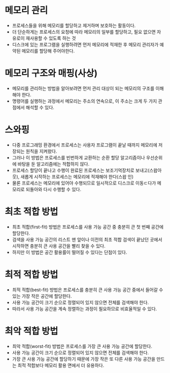 # 메모리 관리
- 프로세스들을 위해 메모리를 할당하고 제거하며 보호하는 활동이다. 
- 더 단순하게는 프로세스의 요청에 따라 메모리의 일부를 할당하고, 필요 없으면 자유로이 재사용할 수 있도록 하는 것
- 디스크에 있는 프로그램을 실행하려면 먼저 메모리에 적재한 후 메모리 관리자가 예약된 메모리를 할당해 주어야한다.


# 메모리 구조와 매핑(사상)
- 메모리를 관리하는 방법을 알아보려면 먼저 관리 대상이 되는 메모리의 구조를 이해해야 한다.
- 명령어를 실행하는 과정에서 메모리는 주소의 연속으로, 이 주소는 크게 두 가지 관점에서 해석할 수 있다.


# 스와핑
- 다중 프로그래밍 환경에서 프로세스는 사용자 프로그램이 끝날 때까지 메모리에 저장되는 원칙을 지켜왔다.
- 그러나 이 방법은 프로세스를 빈번하게 교환하는 순환 할당 알고리즘이나 우선순위에 바탕을 둔 알고리즘에는 적합하지 않다.
- 프로세스 할당이 끝나고 수행이 완료된 프로세스는 보조기억장치로 보내고(스왑아웃), 새롭게 시작하는 프로세스는 메모리에 적재해야 한다(스왑 인)
- 물론 프로세스는 메모리에 있어야 수행되므로 일시적으로 디스크로 이동ㄷ다가 메모리로 되돌아와 다시 수행할 수 있다.


# 최초 적합 방법
- 최초 적합(first-fit) 방법은 프로세스를 사용 가능 공간 중 충분히 큰 첫 번째 공간에 할당한다.
- 검색을 사용 가능 공간의 리스트 맨 앞이나 이전의 최초 적합 검색이 끝났던 곳에서 시작하면 충분히 큰 사용 공간을 빨리 찾을 수 있다.
- 하지만 이 방법은 공간 활용률이 떨어질 수 있다는 단점이 있다.

# 최적 적합 방법
- 최적 적합(best-fit) 방법은 프로세스를 충분히 큰 사용 가능 공간 중에서 들어갈 수 있는 가장 작은 공간에 할당한다.
- 사용 가능 공간이 크기 순으로 정렬되어 있지 않으면 전체를 검색해야 한다.
- 따라서 사용 가능 공간을 계속 정렬하는 과정이 필요하므로 비효율적일 수 있다.


# 최악 적합 방법
- 최악 적합(worst-fit) 방법은 프로세스를 가장 큰 사용 가능 공간에 할당한다.
- 사용 가능 공간이 크기 순으로 정렬되어 있지 않으면 전체를 검색해야 한다.
- 가장 큰 사용 가능 공간에 할당하기 때문에 가장 작은 또 다른 사용 가능 공간을 만드는 최적 적합보다 메모리 활용 면에서 더 유용하다.



